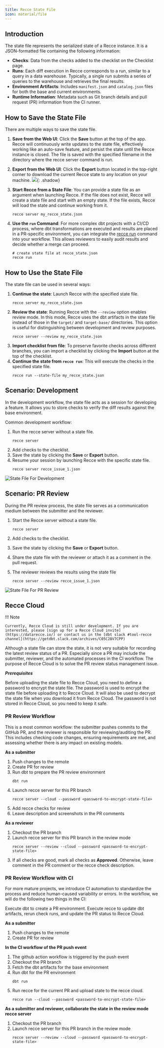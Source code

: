 ```yaml
---
title: Recce State File
icon: material/file
---
```


## Introduction

The state file represents the serialized state of a Recce instance. It is a JSON-formatted file containing the following information:

- **Checks**: Data from the checks added to the checklist on the Checklist page.
- **Runs**: Each diff execution in Recce corresponds to a run, similar to a query in a data warehouse. Typically, a single run submits a series of queries to the warehouse and retrieves the final results.
- **Environment Artifacts**: Includes `manifest.json` and `catalog.json` files for both the base and current environments.
- **Runtime Information**: Metadata such as Git branch details and pull request (PR) information from the CI runner.

## How to Save the State File

There are multiple ways to save the state file.

1. **Save from the Web UI**: Click the **Save** button at the top of the app. Recce will continuously write updates to the state file, effectively working like an auto-save feature, and persist the state until the Recce instance is closed. The file is saved with the specified filename in the directory where the recce server command is run.

1. **Export from the Web UI**: Click the **Export** button located in the top-right corner to download the current Recce state to any location on your machine.
   ![](../assets/images/features/state-file-save.png){: .shadow}

1. **Start Recce from a State File**: You can provide a state file as an argument when launching Recce. If the file does not exist, Recce will create a state file and start with an empty state. If the file exists, Recce will load the state and continue working from it.
   ```
   recce server my_recce_state.json
   ```

1. **Use the `run` Command**: For more complex dbt projects with a CI/CD process, where dbt transformations are executed and results are placed in a PR-specific environment, you can integrate the [recce run](./recce-run.md) command into your workflow. This allows reviewers to easily audit results and decide whether a merge can proceed.
   ```
   # create state file at recce_state.json
   recce run
   ```


## How to Use the State File

The state file can be used in several ways:

1. **Continue the state**: Launch Recce with the specified state file.
   ```
   recce server my_recce_state.json
   ```
1. **Review the state**: Running Recce with the `--review` option enables review mode. In this mode, Recce uses the dbt artifacts in the state file instead of those in the `target/` and `target-base/` directories. This option is useful for distinguishing between development and review purposes.
   ```
   recce server --review my_recce_state.json
   ```   
1. **Import checklist from file**: To preserve favorite checks across different branches, you can import a checklist by clicking the **Import** button at the top of the checklist.
1. **Continue the state from `recce run`**: This will execute the checks in the specified state file.
   ```
   recce run --state-file my_recce_state.json
   ```

## Scenario: Development

In the development workflow, the state file acts as a session for developing a feature. It allows you to store checks to verify the diff results against the base environment.

Common development workflow:

1. Run the recce server without a state file.
    ```
    recce server
    ```
1. Add checks to the checklist. 
1. Save the state by clicking the **Save** or **Export** button.
1. Resume your session by launching Recce with the specific state file.
    ```
    recce server recce_issue_1.json
    ```

![State File For Development](../assets/images/features/state-file-dev.png)

## Scenario: PR Review

During the PR review process, the state file serves as a communication medium between the submitter and the reviewer.

1. Start the Recce server without a state file.
    ```
    recce server
    ```
1. Add checks to the checklist. 
1. Save the state by clicking the **Save** or **Export** button.
1. Share the state file with the reviewer or attach it as a comment in the pull request.
1. The reviewer reviews the results using the state file

    ```
    recce server --review recce_issue_1.json
    ```

![State File For PR Review](../assets/images/features/state-file-pr.png)

## Recce Cloud

!!! Note

    Currently, Recce Cloud is still under development. If you are interested, please [sign up for a Recce Cloud invite](https://datarecce.io/) or contact us in the [dbt slack #tool-recce channel](https://getdbt.slack.com/archives/C05C28V7CPP)

Although a state file can store the state, it is not very suitable for recording the latest review status of a PR. Especially since a PR may include the submitter, reviewer, and the automated processes in the CI workflow. The purpose of Recce Cloud is to solve the PR review status management issue.

***Prerequisites***

Before uploading the state file to Recce Cloud, you need to define a password to encrypt the state file. The password is used to encrypt the state file before uploading it to Recce Cloud. It will also be used to decrypt the state file when you download it from Recce Cloud. The password is not stored in Recce Cloud, so you need to keep it safe.

### PR Review Workflow

This is a most common workflow: the submitter pushes commits to the GitHub PR, and the reviewer is responsible for reviewing/auditing the PR. This includes checking code changes, ensuring requirements are met, and assessing whether there is any impact on existing models.

**As a submitter**

1. Push changes to the remote
1. Create PR for review
1. Run dbt to prepare the PR review environment
   ```
   dbt run
   ```
1. Launch recce server for this PR branch
    ```
    recce server --cloud --password <password-to-encrypt-state-file>
    ```
1. Add recce checks for review
1. Leave description and screenshots in the PR comments

**As a reviewer**

1. Checkout the PR branch
1. Launch recce server for this PR branch in the review mode
   ```
   recce server --review --cloud --password <password-to-encrypt-state-file>
   ```
1. If all checks are good, mark all checks as **Approved**. Otherwise, leave comment in the PR comment or the recce check description.

### PR Review Workflow with CI

For more mature projects, we introduce CI automation to standardize the process and reduce human-caused variability or errors.
In the workflow, we will do the following two things in the CI:

Execute dbt to create a PR environment.
Execute recce to update dbt artifacts, rerun check runs, and update the PR status to Recce Cloud.

**As a submitter**

1. Push changes to the remote
1. Create PR for review

**In the CI workflow of the PR push event**

1. The github action workflow is triggered by the push event
1. Checkout the PR branch
1. Fetch the dbt artifacts for the base environment
1. Run dbt for the PR environment
   ```
   dbt run
   ```
1. Run recce for the current PR and upload state to the recce cloud.
    ```
    recce run --cloud --password <password-to-encrypt-state-file>
    ```

**As a submitter and reviewer, collaborate the state in the review mode recce server**

1. Checkout the PR branch
1. Launch recce server for this PR branch in the review mode
   ```
   recce server --review --cloud --password <password-to-encrypt-state-file>
   ```
